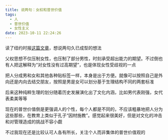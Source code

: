 ```yaml
---
title: 说两句：女权和普世价值
tags:
  - 人
  - 普世价值
  - 女性主义
date: 2023-10-11 22:24:26
---
```


读了纽约时报[这篇文章](https://cn.nytimes.com/china/20231011/china-women-defying-beauty/dual)，想说两句久已成型的想法

父权思想不仅压制女性，也压制了部分男性，时刻承受超出能力的期望。不过倒也有人把这解释为“对女性没有过高期望”，也是体现女性受歧视的一点

把人分成男和女和其他各种贴标签一样，本身是出于方便。就像可以按照自己是外向还是内向去结交朋友，按照是男是女可以划分基于生理结构不同的两套标准

后来这种纯粹生理的划分随着历史发展演化出了文化内涵，比如男代表刚强，女代表柔美等等

现在的普世价值倒是更强调人的个性，每个人都是不同的，不应该粗暴地把人分为这些那些，在教育上类似于孔子“因材施教”。感觉起来很美好，但是对文化的冲击和对管理造成的挑战不容小觑

不过我现在还是比较认可人各有所长，关注个人而非集体的普世价值观的